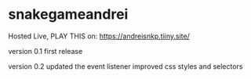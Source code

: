 # snakegameandrei


Hosted Live, PLAY THIS on:
https://andreisnkp.tiiny.site/

version 0.1
first release

version 0.2 
updated the event listener 
improved css styles and selectors

